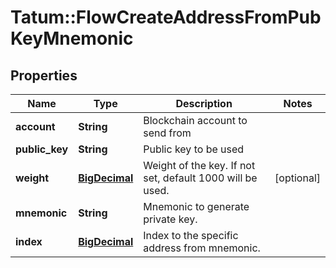 # Tatum::FlowCreateAddressFromPubKeyMnemonic

## Properties
Name | Type | Description | Notes
------------ | ------------- | ------------- | -------------
**account** | **String** | Blockchain account to send from | 
**public_key** | **String** | Public key to be used | 
**weight** | [**BigDecimal**](BigDecimal.md) | Weight of the key. If not set, default 1000 will be used. | [optional] 
**mnemonic** | **String** | Mnemonic to generate private key. | 
**index** | [**BigDecimal**](BigDecimal.md) | Index to the specific address from mnemonic. | 

